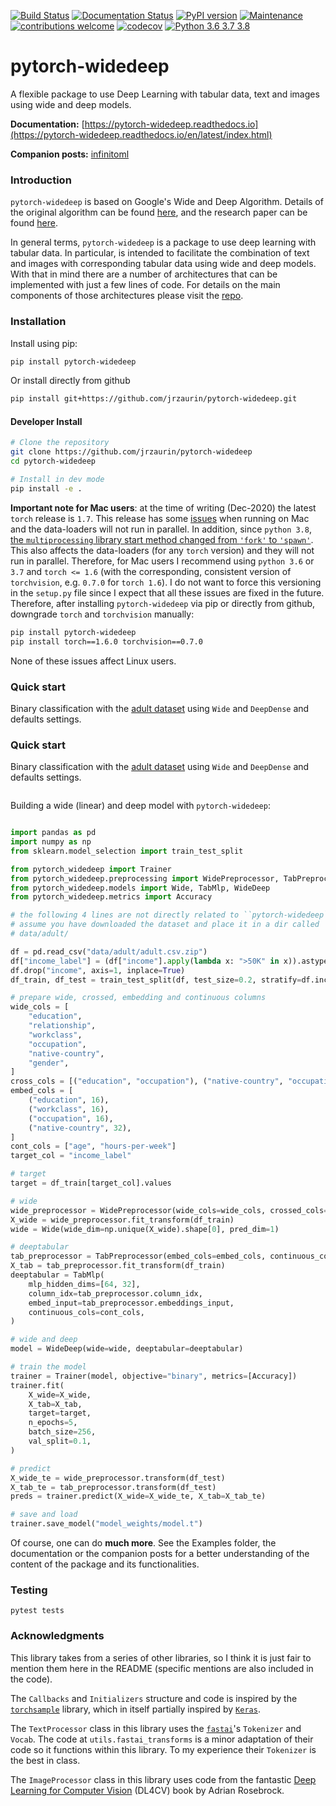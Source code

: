 [![Build Status](https://travis-ci.org/jrzaurin/pytorch-widedeep.svg?branch=master)](https://travis-ci.org/jrzaurin/pytorch-widedeep)
[![Documentation Status](https://readthedocs.org/projects/pytorch-widedeep/badge/?version=latest)](https://pytorch-widedeep.readthedocs.io/en/latest/?badge=latest)
[![PyPI version](https://badge.fury.io/py/pytorch-widedeep.svg)](https://badge.fury.io/py/pytorch-widedeep)
[![Maintenance](https://img.shields.io/badge/Maintained%3F-yes-green.svg)](https://github.com/jrzaurin/pytorch-widedeep/graphs/commit-activity)
[![contributions welcome](https://img.shields.io/badge/contributions-welcome-brightgreen.svg?style=flat)](https://github.com/jrzaurin/pytorch-widedeep/issues)
[![codecov](https://codecov.io/gh/jrzaurin/pytorch-widedeep/branch/master/graph/badge.svg)](https://codecov.io/gh/jrzaurin/pytorch-widedeep)
[![Python 3.6 3.7 3.8](https://img.shields.io/badge/python-3.6%20%7C%203.7%20%7C%203.8-blue.svg)](https://www.python.org/)

# pytorch-widedeep

A flexible package to use Deep Learning with tabular data, text and images
using wide and deep models.

**Documentation:** [https://pytorch-widedeep.readthedocs.io](https://pytorch-widedeep.readthedocs.io/en/latest/index.html)

**Companion posts:** [infinitoml](https://jrzaurin.github.io/infinitoml/)

### Introduction

`pytorch-widedeep` is based on Google's Wide and Deep Algorithm. Details of
the original algorithm can be found
[here](https://www.tensorflow.org/tutorials/wide_and_deep), and the  research
paper can be found [here](https://arxiv.org/abs/1606.07792).

In general terms, `pytorch-widedeep` is a package to use deep learning with
tabular data. In particular, is intended to facilitate the combination of text
and images with corresponding tabular data using wide and deep models. With
that in mind there are a number of architectures that can be implemented with
just a few lines of code. For details on the main components of those
architectures please visit the
[repo](https://github.com/jrzaurin/pytorch-widedeep).


### Installation

Install using pip:

```bash
pip install pytorch-widedeep
```

Or install directly from github

```bash
pip install git+https://github.com/jrzaurin/pytorch-widedeep.git
```

#### Developer Install

```bash
# Clone the repository
git clone https://github.com/jrzaurin/pytorch-widedeep
cd pytorch-widedeep

# Install in dev mode
pip install -e .
```

**Important note for Mac users**: at the time of writing (Dec-2020) the latest
`torch` release is `1.7`. This release has some
[issues](https://stackoverflow.com/questions/64772335/pytorch-w-parallelnative-cpp206)
when running on Mac and the data-loaders will not run in parallel. In
addition, since `python 3.8`, [the `multiprocessing` library start method
changed from `'fork'` to
`'spawn'`](https://docs.python.org/3/library/multiprocessing.html#contexts-and-start-methods).
This also affects the data-loaders (for any `torch` version) and they will not
run in parallel. Therefore, for Mac users I recommend using `python 3.6` or
`3.7` and `torch <= 1.6` (with the corresponding, consistent version of
`torchvision`, e.g. `0.7.0` for `torch 1.6`). I do not want to force this
versioning in the `setup.py` file since I expect that all these issues are
fixed in the future. Therefore, after installing `pytorch-widedeep` via pip or
directly from github, downgrade `torch` and `torchvision` manually:

```bash
pip install pytorch-widedeep
pip install torch==1.6.0 torchvision==0.7.0
```

None of these issues affect Linux users.

### Quick start

Binary classification with the [adult
dataset]([adult](https://www.kaggle.com/wenruliu/adult-income-dataset))
using `Wide` and `DeepDense` and defaults settings.

### Quick start

Binary classification with the [adult
dataset]([adult](https://www.kaggle.com/wenruliu/adult-income-dataset))
using `Wide` and `DeepDense` and defaults settings.


```python
```

Building a wide (linear) and deep model with ``pytorch-widedeep``:

```python

import pandas as pd
import numpy as np
from sklearn.model_selection import train_test_split

from pytorch_widedeep import Trainer
from pytorch_widedeep.preprocessing import WidePreprocessor, TabPreprocessor
from pytorch_widedeep.models import Wide, TabMlp, WideDeep
from pytorch_widedeep.metrics import Accuracy

# the following 4 lines are not directly related to ``pytorch-widedeep``. I
# assume you have downloaded the dataset and place it in a dir called
# data/adult/

df = pd.read_csv("data/adult/adult.csv.zip")
df["income_label"] = (df["income"].apply(lambda x: ">50K" in x)).astype(int)
df.drop("income", axis=1, inplace=True)
df_train, df_test = train_test_split(df, test_size=0.2, stratify=df.income_label)

# prepare wide, crossed, embedding and continuous columns
wide_cols = [
    "education",
    "relationship",
    "workclass",
    "occupation",
    "native-country",
    "gender",
]
cross_cols = [("education", "occupation"), ("native-country", "occupation")]
embed_cols = [
    ("education", 16),
    ("workclass", 16),
    ("occupation", 16),
    ("native-country", 32),
]
cont_cols = ["age", "hours-per-week"]
target_col = "income_label"

# target
target = df_train[target_col].values

# wide
wide_preprocessor = WidePreprocessor(wide_cols=wide_cols, crossed_cols=cross_cols)
X_wide = wide_preprocessor.fit_transform(df_train)
wide = Wide(wide_dim=np.unique(X_wide).shape[0], pred_dim=1)

# deeptabular
tab_preprocessor = TabPreprocessor(embed_cols=embed_cols, continuous_cols=cont_cols)
X_tab = tab_preprocessor.fit_transform(df_train)
deeptabular = TabMlp(
    mlp_hidden_dims=[64, 32],
    column_idx=tab_preprocessor.column_idx,
    embed_input=tab_preprocessor.embeddings_input,
    continuous_cols=cont_cols,
)

# wide and deep
model = WideDeep(wide=wide, deeptabular=deeptabular)

# train the model
trainer = Trainer(model, objective="binary", metrics=[Accuracy])
trainer.fit(
    X_wide=X_wide,
    X_tab=X_tab,
    target=target,
    n_epochs=5,
    batch_size=256,
    val_split=0.1,
)

# predict
X_wide_te = wide_preprocessor.transform(df_test)
X_tab_te = tab_preprocessor.transform(df_test)
preds = trainer.predict(X_wide=X_wide_te, X_tab=X_tab_te)

# save and load
trainer.save_model("model_weights/model.t")
```

Of course, one can do **much more**. See the Examples folder, the
documentation or the companion posts for a better understanding of the content
of the package and its functionalities.

### Testing

```
pytest tests
```

### Acknowledgments

This library takes from a series of other libraries, so I think it is just
fair to mention them here in the README (specific mentions are also included
in the code).

The `Callbacks` and `Initializers` structure and code is inspired by the
[`torchsample`](https://github.com/ncullen93/torchsample) library, which in
itself partially inspired by [`Keras`](https://keras.io/).

The `TextProcessor` class in this library uses the
[`fastai`](https://docs.fast.ai/text.transform.html#BaseTokenizer.tokenizer)'s
`Tokenizer` and `Vocab`. The code at `utils.fastai_transforms` is a minor
adaptation of their code so it functions within this library. To my experience
their `Tokenizer` is the best in class.

The `ImageProcessor` class in this library uses code from the fantastic [Deep
Learning for Computer
Vision](https://www.pyimagesearch.com/deep-learning-computer-vision-python-book/)
(DL4CV) book by Adrian Rosebrock.
